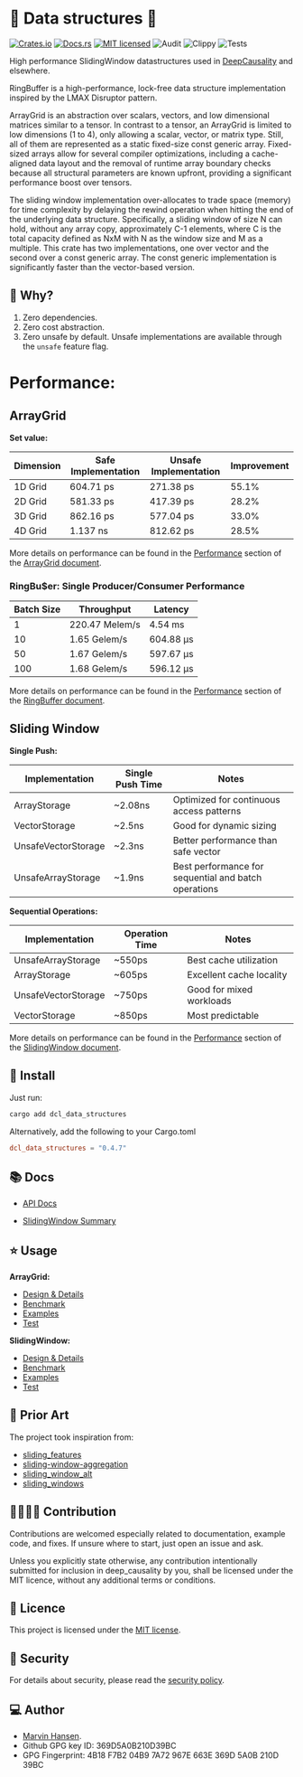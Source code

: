 [//]: # (---)

[//]: # (SPDX-License-Identifier: MIT)

[//]: # (---)

# 🏁 Data structures 🏁

[![Crates.io][crates-badge]][crates-url]
[![Docs.rs][docs-badge]][docs-url]
[![MIT licensed][mit-badge]][mit-url]
![Audit][audit-url]
![Clippy][clippy-url]
![Tests][test-url]

[crates-badge]: https://img.shields.io/badge/Crates.io-Latest-blue

[crates-url]: https://crates.io/crates/dcl_data_structures

[docs-badge]: https://img.shields.io/badge/Docs.rs-Latest-blue

[docs-url]: https://docs.rs/dcl_data_structures/latest/dcl_data_structures/

[mit-badge]: https://img.shields.io/badge/License-MIT-blue.svg

[mit-url]: https://github.com/deepcausality-rs/deep_causality/blob/main/LICENSE

[audit-url]: https://github.com/deepcausality-rs/deep_causality/actions/workflows/audit.yml/badge.svg

[clippy-url]: https://github.com/deepcausality-rs/deep_causality/actions/workflows/rust-clippy.yml/badge.svg

[test-url]: https://github.com/deepcausality-rs/deep_causality/actions/workflows/run_tests.yml/badge.svg

High performance SlidingWindow datastructures used in [DeepCausality](https://github.com/deepcausality-rs/deep_causality) and elsewhere.

RingBuffer is a high-performance, lock-free data structure implementation inspired by the LMAX Disruptor pattern.

ArrayGrid is an abstraction over scalars, vectors, and low dimensional matrices similar to a tensor.
In contrast to a tensor, an ArrayGrid is limited to low dimensions (1 to 4), only allowing a scalar,
vector, or matrix type. Still, all of them are represented as a static fixed-size const generic array.
Fixed-sized arrays allow for several compiler optimizations, including a cache-aligned data layout and the removal of
runtime array boundary checks because all structural parameters are known upfront, providing a significant performance
boost over tensors.

The sliding window implementation over-allocates to trade space (memory) for time complexity by delaying the rewind
operation when hitting the end of the underlying data structure.
Specifically, a sliding window of size N can hold, without any array copy, approximately C-1 elements,
where C is the total capacity defined as NxM with N as the window size and M as a multiple.
This crate has two implementations, one over vector and the second over a const generic array. The const generic
implementation is significantly faster than the vector-based version.


## 🤔 Why?

1) Zero dependencies.
2) Zero cost abstraction.
3) Zero unsafe by default. Unsafe implementations are available through the `unsafe` feature flag.

# Performance:

## ArrayGrid

**Set value:**

| Dimension | Safe Implementation | Unsafe Implementation | Improvement |
|-----------|-------------------|---------------------|-------------|
| 1D Grid   | 604.71 ps        | 271.38 ps          | 55.1%       |
| 2D Grid   | 581.33 ps        | 417.39 ps          | 28.2%       |
| 3D Grid   | 862.16 ps        | 577.04 ps          | 33.0%       |
| 4D Grid   | 1.137 ns         | 812.62 ps          | 28.5%       |

More details on performance can be found in the [Performance](README_ArrayGrid.md#performance) section
of the [ArrayGrid document](README_ArrayGrid.md).


### RingBu$er: Single Producer/Consumer Performance
| Batch Size | Throughput      | Latency    |
|------------|-----------------|------------|
| 1          | 220.47 Melem/s  | 4.54 ms   |
| 10         | 1.65 Gelem/s    | 604.88 µs |
| 50         | 1.67 Gelem/s    | 597.67 µs |
| 100        | 1.68 Gelem/s    | 596.12 µs |

More details on performance can be found in the [Performance](README_RingBuffer.md#performance) section
of the [RingBuffer document](README_RingBuffer.md).

## Sliding Window

**Single Push:**

| Implementation      	| Single Push Time 	| Notes                                                	|
|---------------------	|------------------	|------------------------------------------------------	|
| ArrayStorage        	| ~2.08ns          	| Optimized for continuous access patterns             	|
| VectorStorage       	| ~2.5ns           	| Good for dynamic sizing                              	|
| UnsafeVectorStorage 	| ~2.3ns           	| Better performance than safe vector                  	|
| UnsafeArrayStorage  	| ~1.9ns           	| Best performance for sequential and batch operations 	|


**Sequential Operations:**

| Implementation | Operation Time | Notes                    | 
|----------------|----------------|--------------------------| 
| UnsafeArrayStorage | ~550ps | Best cache utilization   | 
| ArrayStorage | ~605ps | Excellent cache locality | 
| UnsafeVectorStorage | ~750ps | Good for mixed workloads | 
| VectorStorage | ~850ps | Most predictable         |

More details on performance can be found in the [Performance](README_SlidingWindow.md#performance) section
of the [SlidingWindow document](README_SlidingWindow.md).


## 🚀 Install

Just run:

```bash
cargo add dcl_data_structures
```

Alternatively, add the following to your Cargo.toml

```toml
dcl_data_structures = "0.4.7"
```

## 📚 Docs

* [API Docs](https://docs.rs/dcl_data_structures/0.4.3/dcl_data_structures/)

* [SlidingWindow Summary](README_SlidingWindow)

## ⭐ Usage

**ArrayGrid:**
* [Design & Details](README_ArrayGrid)
* [Benchmark](benches/benchmarks)
* [Examples](examples/array_grid.rs)
* [Test](tests/grid_type)

**SlidingWindow:**
* [Design & Details](README_SlidingWindow.md)
* [Benchmark](benches/benchmarks)
* [Examples](examples/sliding_window.rs)
* [Test](tests/window_type)

## 🙏 Prior Art

The project took inspiration from:

* [sliding_features](https://crates.io/crates/sliding_features)
* [sliding-window-aggregation](https://crates.io/crates/sliding-window-aggregation)
* [sliding_window_alt](https://crates.io/crates/sliding_window_alt)
* [sliding_windows](https://crates.io/crates/sliding_windows)

## 👨‍💻👩‍💻 Contribution

Contributions are welcomed especially related to documentation, example code, and fixes.
If unsure where to start, just open an issue and ask.

Unless you explicitly state otherwise, any contribution intentionally submitted for inclusion in deep_causality by you,
shall be licensed under the MIT licence, without any additional terms or conditions.

## 📜 Licence

This project is licensed under the [MIT license](LICENSE).

## 👮️ Security

For details about security, please read
the [security policy](https://github.com/deepcausality-rs/deep_causality/blob/main/SECURITY.md).

## 💻 Author

* [Marvin Hansen](https://github.com/marvin-hansen).
* Github GPG key ID: 369D5A0B210D39BC
* GPG Fingerprint: 4B18 F7B2 04B9 7A72 967E 663E 369D 5A0B 210D 39BC